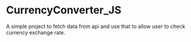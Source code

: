 # CurrencyConverter_JS
A simple project to fetch data from api and use that to allow user to check currency exchange rate.
